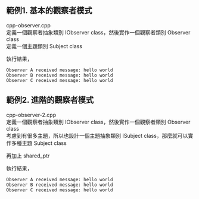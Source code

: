 

## 範例1. 基本的觀察者模式
cpp-observer.cpp  
定義一個觀察者抽象類別 IObserver class，然後實作一個觀察者類別 Observer class  
定義一個主題類別 Subject class  

執行結果，  
```
Observer A received message: hello world
Observer B received message: hello world
Observer C received message: hello world
```

## 範例2. 進階的觀察者模式
cpp-observer-2.cpp  
定義一個觀察者抽象類別 IObserver class，然後實作一個觀察者類別 Observer class  
考慮到有很多主題，所以也設計一個主題抽象類別 ISubject class，那麼就可以實作多種主題 Subject class 

再加上 shared_ptr  

執行結果，  
```
Observer A received message: hello world
Observer B received message: hello world
Observer C received message: hello world
```
